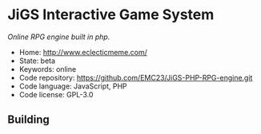 # JiGS Interactive Game System

_Online RPG engine built in php._

- Home: http://www.eclecticmeme.com/
- State: beta
- Keywords: online
- Code repository: https://github.com/EMC23/JiGS-PHP-RPG-engine.git
- Code language: JavaScript, PHP
- Code license: GPL-3.0

## Building

